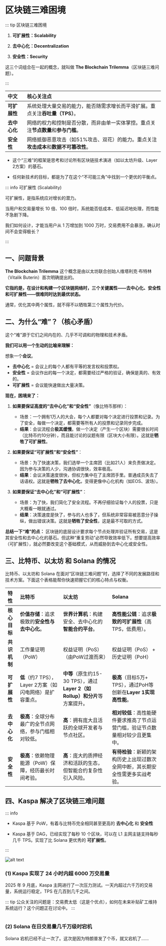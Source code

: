# 区块链三难困境

::: tip 区块链三难困境

1.  **可扩展性：Scalability**

2.  **去中心化：Decentralization**

3.  **安全性：Security**

这三个词组合在一起的概念，就叫做 **The Blockchain Trilemma**（区块链三难问题）。

:::

| 中文 | 核心关注点 |
| :--- | :--- |
| **可扩展性** |  系统处理大量交易的能力，能否随需求增长而平滑扩展。重点关注**吞吐量（TPS）**。 |
| **去中心化** |  网络的权力和控制是否分散，而非由单一实体掌控。重点关注**节点数量**和**参与门槛**。 |
| **安全性** | 网络抵御恶意攻击（如51%攻击、双花）的能力。重点关注**攻击成本**和**数据不可篡改性**。 |


- 这个“三难”的框架是思考和讨论所有区块链技术演进（如以太坊升级、Layer 2方案）的基石。

- 任何新技术的目标，都是为了在这个“不可能三角”中找到一个更优的平衡点。

::: info 可扩展性 (Scalability)

可扩展性，是指系统应对增长的潜力​​。

当用户和交易量增长 10 倍、100 倍时，系统能否低成本、低延迟地处理，而性能不急剧下降。

我们如何设计，才能当用户从 1 万增加到 1000 万时，交易费用不会暴涨，确认时间不会变得极长？

:::


## 一、问题背景

**The Blockchain Trilemma** 这个概念是由以太坊联合创始人维塔利克·布特林（Vitalik Buterin）首次明确提出的。

**它指的是，在设计和构建一个区块链网络时，三个关键属性——去中心化、安全性和可扩展性——很难同时达到最优状态。** 

通常，优化其中两个属性，就不得不以牺牲第三个属性为代价。


## 二、为什么“难”？（核心矛盾）

这个“难”源于它们之间内在的、几乎不可调和的物理和技术矛盾。

**我们可以用一个生动的比喻来理解：**

想象一个**会议**。
*   **去中心化** = 会议上的每个人都有平等的发言权和投票权。
*   **安全性** = 会议作出的每一个决定，都需要经过严格的验证，确保是真的、有效的。
*   **可扩展性** = 会议能快速做出大量决策。

**现在，困境来了：**

1.  **如果要保证高度的“去中心化”和“安全性”**（像比特币那样）：
    *   场景：一个拥有1万人的大会，每个人都要对每个决定进行投票和记录。为了安全，每做一个决定，都需要等所有人的投票和记录同步完成。
    *   **结果**：会议流程会**极其缓慢**。做一个决定（产生一个区块）需要很长时间（比特币约10分钟），而且能讨论的议题有限（区块大小有限）。这就是**牺牲了可扩展性**。

2.  **如果要保证“可扩展性”和“安全性”**：
    *   场景：为了快速决策，我们选举一个主席团（比如21人）来负责做决定。因为参与决策的人少，沟通协调很快，效率极高。
    *   **结果**：会议决策速度很快，但权力集中在了主席团手里。普通成员失去了话语权。这就是**牺牲了去中心化**，变得更像中心化机构（如EOS、波场）。

3.  **如果要保证“去中心化”和“可扩展性”**：
    *   场景：为了快，我们简化了安全流程。不再仔细验证每个人的投票，只是大概看一眼就通过。
    *   **结果**：决策速度是快了，参与的人也多了，但系统非常容易被恶意分子操纵，做出错误决策。这就是**牺牲了安全性**，这是最不可取的方式。

**总结一下“难”的点：** 区块链的底层设计要求每个节点处理并验证所有交易，这是其安全性和去中心化的基石。但这种“重复劳动”必然导致效率低下。想要提高效率（可扩展性），就必然要改变这个基础模式，从而威胁到去中心化或安全性。


## 三、比特币、以太坊 和 Solana 的情况

比特币、以太坊和 Solana 在面对“区块链三难问题”时，选择了不同的发展路径和技术方案。下面这个表格能帮你快速把握它们的核心特点与权衡。

| 特性 | 比特币 | 以太坊 | Solana |
| :--- | :--- | :--- | :--- |
| **核心目标** | **价值存储**：追求极致的**安全性与去中心化**。 | **世界计算机**：构建安全、去中心化的**智能合约平台**。 | **高性能公链**：追求**极致的可扩展性**（高TPS，低费用）。 |
| **共识机制** | 工作量证明（PoW） | 权益证明（PoS）（由PoW过渡而来） | 权益证明（PoS） + 历史证明（PoH） |
| **可扩展性** | **低**（约7 TPS），Layer 2方案（如闪电网络）是扩容重点。 | **中等**（原生约15-30 TPS），通过**Layer 2（如Rollup）和分片**等方案提升。 | **极高**（目标5万+ TPS），通过PoH等创新在**Layer 1实现高性能**。 |
| **去中心化** | **极高**：全球分布最广的全节点网络，参与门槛相对较低。 | **高**：拥有庞大且活跃的全球开发者与节点社区。 | **相对较低**：高性能硬件要求推高了节点运营门槛，验证节点数量相对较少且更集中。 |
| **安全性** | **极高**：依赖物理能源（PoW）保障，经历最长时间考验。 | **高**：庞大的质押经济和活跃的生态，但智能合约复杂性引入风险。 | **有待检验**：新颖的架构历史上出现过数次全网中断，其长期安全性需更多实战考验。 |

## 四、Kaspa 解决了区块链三难问题

::: info

- Kaspa 基于 PoW，有着与比特币完全相同甚至更高的 **去中心化** 和 **安全性**

- Kaspa 基于 DAG，已经实现了每秒 10 个区块，可以在 L1 主网主链支持每秒几千 TPS。实现了比 Solana 更优秀的 **可扩展性**。 

:::

![alt text](/kas/the-blockchain-trilemma.png)

### (1) Kaspa 实现了 24 小时内超 6000 万交易量

2025 年 9 月底，Kaspa 主网进行了一次压力测试。一天内超过六千万的交易量，系统运行稳定，TPS 在几百到几千之间。

::: tip
公众关注的问题是：交易费太低（这是个优点），如何在未来补贴矿工维持系统运行？这个问题正在讨论中。
:::

<img :src="$withBase('/kas/kas-trx-60m.jpeg')" />


### (2) Solana 在日交易量几千万级时宕机

Solana 宕机已经不止一次了。这次是因为特朗普发了个币，就又宕机了……

<img :src="$withBase('/kas/solana-down.jpeg')" />

